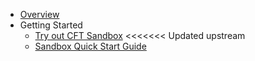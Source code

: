 * [Overview](/)
* Getting Started
    * [Try out CFT Sandbox](getting-started/try-out-sandbox)
<<<<<<< Updated upstream
    * [Sandbox Quick Start Guide](getting-started/sandbox-quick-start-guide)